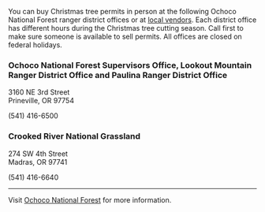 You can buy Christmas tree permits in person at the following Ochoco National Forest ranger district offices or at [local vendors](https://www.fs.usda.gov/detail/ochoco/passes-permits/forestproducts/?cid=fsbdev3_035887). Each district office has different hours during the Christmas tree cutting season. Call first to make sure someone is available to sell permits. All offices are closed on federal holidays.

### Ochoco National Forest Supervisors Office, Lookout Mountain Ranger District Office and Paulina Ranger District Office
3160 NE 3rd Street    
Prineville, OR   97754

(541) 416-6500

### Crooked River National Grassland
274 SW 4th Street  
Madras, OR   97741

(541) 416-6640

***

Visit [Ochoco National Forest](https://www.fs.usda.gov/ochoco/) for more information.
